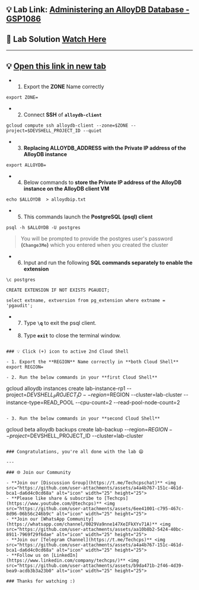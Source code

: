 
## 💡 Lab Link: [Administering an AlloyDB Database - GSP1086](https://www.cloudskillsboost.google/focuses/100851?parent=catalog)

## 🚀 Lab Solution [Watch Here](https://www.youtube.com/@techcps)

---

## 💡 [Open this link in new tab](https://console.cloud.google.com/alloydb/clusters?referrer=search&project=$DEVSHELL_PROJECT_ID)

- 1. Export the **ZONE** Name correctly
```
export ZONE=
```

- 2. Connect **SSH** of **`alloydb-client`**
```
gcloud compute ssh alloydb-client --zone=$ZONE --project=$DEVSHELL_PROJECT_ID --quiet
```

- 3. **Replacing ALLOYDB_ADDRESS with the Private IP address of the AlloyDB instance**
```
export ALLOYDB=
```

- 4. Below commands to **store the Private IP address of the AlloyDB instance on the AlloyDB client VM**
```
echo $ALLOYDB  > alloydbip.txt 
```

- 5. This commands launch the **PostgreSQL (psql) client**
```
psql -h $ALLOYDB -U postgres
```

> You will be prompted to provide the postgres user's password **(`Change3Me`)** which you entered when you created the cluster

- 6. Input and run the following **SQL commands separately to enable the extension**
```
\c postgres
```
```
CREATE EXTENSION IF NOT EXISTS PGAUDIT;
```
```
select extname, extversion from pg_extension where extname = 'pgaudit';
```

- 7. Type **`\q`** to exit the psql client.

- 8. Type **`exit`** to close the terminal window.

```

### 💡 Click (+) icon to active 2nd Cloud Shell

- 1. Export the **REGION** Name correctly in **both Cloud Shell**
export REGION=

- 2. Run the below commands in your **first Cloud Shell**
```
gcloud alloydb instances create lab-instance-rp1 --project=$DEVSHELL_PROJECT_ID --region=$REGION --cluster=lab-cluster --instance-type=READ_POOL --cpu-count=2 --read-pool-node-count=2
```

- 3. Run the below commands in your **second Cloud Shell**
```
gcloud beta alloydb backups create lab-backup --region=$REGION --project=$DEVSHELL_PROJECT_ID --cluster=lab-cluster
```

### Congratulations, you're all done with the lab 😄

---

### 🌐 Join our Community

- **Join our [Discussion Group](https://t.me/Techcpschat)** <img src="https://github.com/user-attachments/assets/a4a4b767-151c-461d-bca1-da6d4c0cd68a" alt="icon" width="25" height="25">
- **Please like share & subscribe to [Techcps](https://www.youtube.com/@techcps)** <img src="https://github.com/user-attachments/assets/6ee41001-c795-467c-8d96-06b56c246b9c" alt="icon" width="25" height="25">
- **Join our [WhatsApp Community](https://whatsapp.com/channel/0029Va9nne147XeIFkXYv71A)** <img src="https://github.com/user-attachments/assets/aa10b8b2-5424-40bc-8911-7969f29f6dae" alt="icon" width="25" height="25">
- **Join our [Telegram Channel](https://t.me/Techcps)** <img src="https://github.com/user-attachments/assets/a4a4b767-151c-461d-bca1-da6d4c0cd68a" alt="icon" width="25" height="25">
- **Follow us on [LinkedIn](https://www.linkedin.com/company/techcps/)** <img src="https://github.com/user-attachments/assets/b9da471b-2f46-4d39-bea9-acdb3b3a23b0" alt="icon" width="25" height="25">

### Thanks for watching :)

